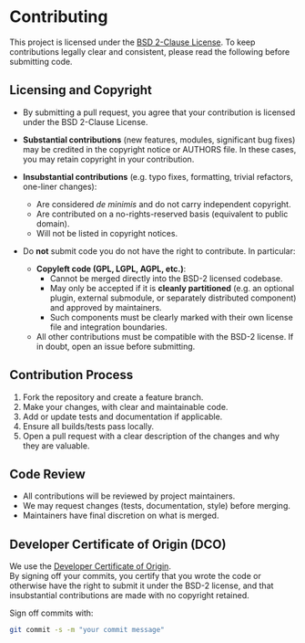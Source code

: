 # Contributing

This project is licensed under the [BSD 2-Clause License](./LICENSE). To keep contributions legally clear and consistent, please read the following before submitting code.

## Licensing and Copyright

- By submitting a pull request, you agree that your contribution is licensed under the BSD 2-Clause License.  
- **Substantial contributions** (new features, modules, significant bug fixes) may be credited in the copyright notice or AUTHORS file. In these cases, you may retain copyright in your contribution.  
- **Insubstantial contributions** (e.g. typo fixes, formatting, trivial refactors, one-liner changes):
  - Are considered *de minimis* and do not carry independent copyright.  
  - Are contributed on a no-rights-reserved basis (equivalent to public domain).  
  - Will not be listed in copyright notices.  

- Do **not** submit code you do not have the right to contribute. In particular:
  - **Copyleft code (GPL, LGPL, AGPL, etc.)**:  
    - Cannot be merged directly into the BSD-2 licensed codebase.  
    - May only be accepted if it is **cleanly partitioned** (e.g. an optional plugin, external submodule, or separately distributed component) and approved by maintainers.  
    - Such components must be clearly marked with their own license file and integration boundaries.  
  - All other contributions must be compatible with the BSD-2 license. If in doubt, open an issue before submitting.  

## Contribution Process

1. Fork the repository and create a feature branch.  
2. Make your changes, with clear and maintainable code.  
3. Add or update tests and documentation if applicable.  
4. Ensure all builds/tests pass locally.  
5. Open a pull request with a clear description of the changes and why they are valuable.  

## Code Review

- All contributions will be reviewed by project maintainers.  
- We may request changes (tests, documentation, style) before merging.  
- Maintainers have final discretion on what is merged.  

## Developer Certificate of Origin (DCO)

We use the [Developer Certificate of Origin](https://developercertificate.org/).  
By signing off your commits, you certify that you wrote the code or otherwise have the right to submit it under the BSD-2 license, and that insubstantial contributions are made with no copyright retained.

Sign off commits with:

```bash
git commit -s -m "your commit message"
